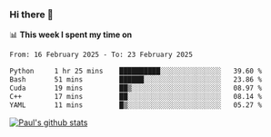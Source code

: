 ### Hi there 👋

📊 **This week I spent my time on**
<!--START_SECTION:waka-->

```txt
From: 16 February 2025 - To: 23 February 2025

Python     1 hr 25 mins    ██████████░░░░░░░░░░░░░░░   39.60 %
Bash       51 mins         ██████░░░░░░░░░░░░░░░░░░░   23.86 %
Cuda       19 mins         ██▒░░░░░░░░░░░░░░░░░░░░░░   08.97 %
C++        17 mins         ██░░░░░░░░░░░░░░░░░░░░░░░   08.14 %
YAML       11 mins         █▒░░░░░░░░░░░░░░░░░░░░░░░   05.27 %
```

<!--END_SECTION:waka-->


[![Paul's github stats](https://github-readme-stats.vercel.app/api?username=mickeyouyou&theme=dracula&show_icons=true)](https://github.com/anuraghazra/github-readme-stats)
